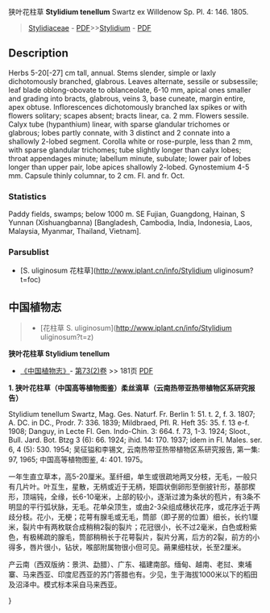 狭叶花柱草 **Stylidium tenellum** Swartz ex Willdenow Sp. Pl. 4: 146. 1805.

> [Stylidiaceae](http://www.iplant.cn/info/Stylidiaceae?t=foc) - [PDF](http://www.iplant.cn/foc/pdf/Stylidiaceae.pdf)>>[Stylidium](http://www.iplant.cn/info/Stylidium?t=foc) - [PDF](http://www.iplant.cn/foc/pdf/Stylidium.pdf)

## Description

Herbs 5-20[-27] cm tall, annual. Stems slender, simple or laxly dichotomously branched, glabrous. Leaves alternate, sessile or subsessile; leaf blade oblong-obovate to oblanceolate, 6-10 mm, apical ones smaller and grading into bracts, glabrous, veins 3, base cuneate, margin entire, apex obtuse. Inflorescences dichotomously branched lax spikes or with flowers solitary; scapes absent; bracts linear, ca. 2 mm. Flowers sessile. Calyx tube (hypanthium) linear, with sparse glandular trichomes or glabrous; lobes partly connate, with 3 distinct and 2 connate into a shallowly 2-lobed segment. Corolla white or rose-purple, less than 2 mm, with sparse glandular trichomes; tube slightly longer than calyx lobes; throat appendages minute; labellum minute, subulate; lower pair of lobes longer than upper pair, lobe apices shallowly 2-lobed. Gynostemium 4-5 mm. Capsule thinly columnar, to 2 cm. Fl. and fr. Oct.

### Statistics
Paddy fields, swamps; below 1000 m. SE Fujian, Guangdong, Hainan, S Yunnan (Xishuangbanna) [Bangladesh, Cambodia, India, Indonesia, Laos, Malaysia, Myanmar, Thailand, Vietnam].

### Parsublist

* [S.  uliginosum  花柱草](http://www.iplant.cn/info/Stylidium uliginosum?t=foc)

## 中国植物志

> * [花柱草  S.  uliginosum](http://www.iplant.cn/info/Stylidium uliginosum?t=z)


**狭叶花柱草 Stylidium tenellum**

* [《中国植物志》](http://www.iplant.cn/frps)- [第73(2)卷](http://www.iplant.cn/frps/vol/73(2)) >> 181页 [PDF](http://www.iplant.cn/frps/pdf/73(2)/181.PDF)

**1. 狭叶花柱草（中国高等植物图鉴）柔丝滴草（云南热带亚热带植物区系研究报告）**

Stylidium tenellum Swartz, Mag. Ges. Naturf. Fr. Berlin 1: 51. t. 2, f. 3. 1807; A. DC. in DC., Prodr. 7: 336. 1839; Mildbraed, Pfl. R. Heft 35: 35. f. 13 e-f. 1908; Danguy, in Lecte Fl. Gen. Indo-Chin. 3: 664. f. 73, 1-3. 1924; Sloot., Bull. Jard. Bot. Btzg 3 (6): 66. 1924; ihid. 14: 170. 1937; idem in Fl. Males. ser. 6, 4 (5): 530. 1954; 吴征镒和李锡文, 云南热带亚热带植物区系研究报告, 第一集: 97, 1965; 中国高等植物图鉴, 4: 401. 1975。

一年生直立草本，高5-20厘米。茎纤细，单生或很疏地两叉分枝，无毛，一般只有几片叶。叶互生，星散，无柄或近于无柄，矩圆状倒卵形至倒披针形，基部楔形，顶端钝，全缘，长6-10毫米，上部的较小，逐渐过渡为条状的苞片，有3条不明显的平行弧状脉，无毛。花单朵顶生，或由2-3朵组成穗状花序，或花序近于两歧分枝。花小，无梗；花萼有腺毛或无毛，筒部（即子房的位置）细长，长约1厘米，裂片中有两枚联合成稍稍2裂的裂片；花冠很小，长不过2毫米，白色或粉紫色，有极稀疏的腺毛，筒部稍稍长于花萼裂片，裂片分离，后方的2裂，前方的小得多，唇片很小，钻状，喉部附属物很小但可见。蒴果细柱状，长至2厘米。

产云南（西双版纳：景洪、勐腊）、广东、福建南部。缅甸、越南、老挝、柬埔寨、马来西亚、印度尼西亚的苏门答腊也有。少见，生于海拔1000米以下的稻田及沼泽中。模式标本采自马来西亚。

}